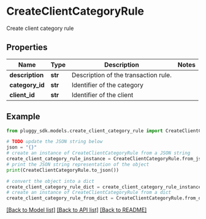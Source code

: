 # CreateClientCategoryRule

Create client category rule

## Properties

Name | Type | Description | Notes
------------ | ------------- | ------------- | -------------
**description** | **str** | Description of the transaction rule. | 
**category_id** | **str** | Identifier of the category | 
**client_id** | **str** | Identifier of the client | 

## Example

```python
from pluggy_sdk.models.create_client_category_rule import CreateClientCategoryRule

# TODO update the JSON string below
json = "{}"
# create an instance of CreateClientCategoryRule from a JSON string
create_client_category_rule_instance = CreateClientCategoryRule.from_json(json)
# print the JSON string representation of the object
print(CreateClientCategoryRule.to_json())

# convert the object into a dict
create_client_category_rule_dict = create_client_category_rule_instance.to_dict()
# create an instance of CreateClientCategoryRule from a dict
create_client_category_rule_from_dict = CreateClientCategoryRule.from_dict(create_client_category_rule_dict)
```
[[Back to Model list]](../README.md#documentation-for-models) [[Back to API list]](../README.md#documentation-for-api-endpoints) [[Back to README]](../README.md)


